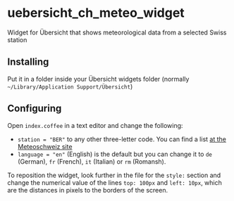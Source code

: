 # uebersicht_ch_meteo_widget
Widget for Übersicht that shows meteorological data 
from a selected Swiss station

## Installing
Put it in a folder inside your Übersicht widgets folder 
(normally `~/Library/Application Support/Übersicht`)

## Configuring
Open `index.coffee` in a text editor and change the following:

* `station = "BER"` to any other three-letter code. You can find a list [at the Meteoschweiz site](http://www.meteoschweiz.admin.ch/home/mess-und-prognosesysteme/bodenstationen/automatisches-messnetz.html)
* `language = "en"` (English) is the default but you can change it to `de` (German), `fr` (French), `it` (Italian) or `rm` (Romansh).

To reposition the widget, look further in the file for 
the `style:` section and change the numerical value 
of the lines `top: 100px` and `left: 10px`, 
which are the distances in pixels to the borders of the screen.